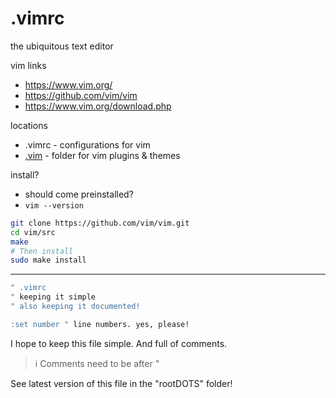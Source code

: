 # .vimrc
the ubiquitous text editor

vim links
- https://www.vim.org/
- https://github.com/vim/vim
- https://www.vim.org/download.php


locations
- .vimrc - configurations for vim
- [.vim](vim.md) - folder for vim plugins & themes


install?
- should come preinstalled?
- ```vim --version```
```sh
git clone https://github.com/vim/vim.git
cd vim/src
make
# Then install
sudo make install
```


---


```sh
" .vimrc
" keeping it simple
" also keeping it documented!

:set number " line numbers. yes, please!
```


I hope to keep this file simple.
And full of comments.
>ℹ️ Comments need to be after "

See latest version of this file in the "rootDOTS" folder!
